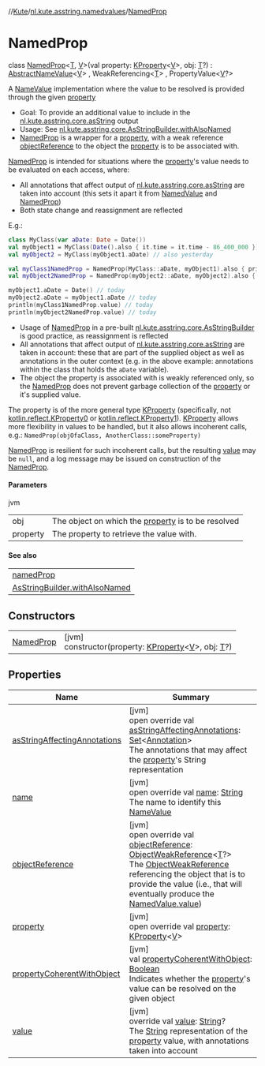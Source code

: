 //[Kute](../../../index.md)/[nl.kute.asstring.namedvalues](../index.md)/[NamedProp](index.md)

# NamedProp

class [NamedProp](index.md)&lt;[T](index.md), [V](index.md)&gt;(val property: [KProperty](https://kotlinlang.org/api/latest/jvm/stdlib/kotlin.reflect/-k-property/index.html)&lt;[V](index.md)&gt;, obj: [T](index.md)?) : [AbstractNameValue](../-abstract-name-value/index.md)&lt;[V](index.md)&gt; , WeakReferencing&lt;[T](index.md)&gt; , PropertyValue&lt;[V](index.md)?&gt; 

A [NameValue](../-name-value/index.md) implementation where the value to be resolved is provided through the given [property](property.md)

- 
   Goal: To provide an additional value to include in the [nl.kute.asstring.core.asString](../../nl.kute.asstring.core/as-string.md) output
- 
   Usage: See  [nl.kute.asstring.core.AsStringBuilder.withAlsoNamed](../../nl.kute.asstring.core/-as-string-builder/with-also-named.md)
- 
   [NamedProp](index.md) is a wrapper for a [property](property.md), with a weak reference [objectReference](object-reference.md) to the object the [property](property.md) is to be associated with.

[NamedProp](index.md) is intended for situations where the [property](property.md)'s value needs to be evaluated on each access, where:

- 
   All annotations that affect output of [nl.kute.asstring.core.asString](../../nl.kute.asstring.core/as-string.md) are taken into account (this sets it apart it from [NamedValue](../-named-value/index.md) and [NamedProp](index.md))
- 
   Both state change and reassignment are reflected

E.g.:

```kotlin
class MyClass(var aDate: Date = Date())
val myObject1 = MyClass(Date().also { it.time = it.time - 86_400_000 }) // yesterday
val myObject2 = MyClass(myObject1.aDate) // also yesterday

val myClass1NamedProp = NamedProp(MyClass::aDate, myObject1).also { println(it.value) /* yesterday */}
val myObject2NamedProp = NamedProp(myObject2::aDate, myObject2).also { println(it.value) /* yesterday */}

myObject1.aDate = Date() // today
myObject2.aDate = myObject1.aDate // today
println(myClass1NamedProp.value) // today
println(myObject2NamedProp.value) // today
```

- 
   Usage of [NamedProp](index.md) in a pre-built [nl.kute.asstring.core.AsStringBuilder](../../nl.kute.asstring.core/-as-string-builder/index.md) is good practice, as reassignment is reflected
- 
   All annotations that affect output of [nl.kute.asstring.core.asString](../../nl.kute.asstring.core/as-string.md) are taken in account: these that are part of the supplied object as well as annotations in the outer context (e.g. in the above example: annotations within the class that holds the `aDate` variable).
- 
   The object the property is associated with is weakly referenced only, so the [NamedProp](index.md) does not prevent garbage collection of the [property](property.md) or it's supplied value.

The property is of the more general type [KProperty](https://kotlinlang.org/api/latest/jvm/stdlib/kotlin.reflect/-k-property/index.html) (specifically, not [kotlin.reflect.KProperty0](https://kotlinlang.org/api/latest/jvm/stdlib/kotlin.reflect/-k-property0/index.html) or [kotlin.reflect.KProperty1](https://kotlinlang.org/api/latest/jvm/stdlib/kotlin.reflect/-k-property1/index.html)). [KProperty](https://kotlinlang.org/api/latest/jvm/stdlib/kotlin.reflect/-k-property/index.html) allows more flexibility in values to be handled, but it also allows incoherent calls, e.g.: `NamedProp(objOfaClass, AnotherClass::someProperty)`

[NamedProp](index.md) is resilient for such incoherent calls, but the resulting [value](value.md) may be `null`, and a log message may be issued on construction of the [NamedProp](index.md).

#### Parameters

jvm

| | |
|---|---|
| obj | The object on which the [property](property.md) is to be resolved |
| property | The property to retrieve the value with. |

#### See also

| |
|---|
| [namedProp](../named-prop.md) |
| [AsStringBuilder.withAlsoNamed](../../nl.kute.asstring.core/-as-string-builder/with-also-named.md) |

## Constructors

| | |
|---|---|
| [NamedProp](-named-prop.md) | [jvm]<br>constructor(property: [KProperty](https://kotlinlang.org/api/latest/jvm/stdlib/kotlin.reflect/-k-property/index.html)&lt;[V](index.md)&gt;, obj: [T](index.md)?) |

## Properties

| Name | Summary |
|---|---|
| [asStringAffectingAnnotations](as-string-affecting-annotations.md) | [jvm]<br>open override val [asStringAffectingAnnotations](as-string-affecting-annotations.md): [Set](https://kotlinlang.org/api/latest/jvm/stdlib/kotlin.collections/-set/index.html)&lt;[Annotation](https://kotlinlang.org/api/latest/jvm/stdlib/kotlin/-annotation/index.html)&gt;<br>The annotations that may affect the [property](property.md)'s String representation |
| [name](name.md) | [jvm]<br>open override val [name](name.md): [String](https://kotlinlang.org/api/latest/jvm/stdlib/kotlin/-string/index.html)<br>The name to identify this [NameValue](../-name-value/index.md) |
| [objectReference](object-reference.md) | [jvm]<br>open override val [objectReference](object-reference.md): [ObjectWeakReference](../../nl.kute.asstring.weakreference/-object-weak-reference/index.md)&lt;[T](index.md)?&gt;<br>The [ObjectWeakReference](../../nl.kute.asstring.weakreference/-object-weak-reference/index.md) referencing the object that is to provide the value (i.e., that will eventually produce the [NamedValue.value](../-named-value/value.md)) |
| [property](property.md) | [jvm]<br>open override val [property](property.md): [KProperty](https://kotlinlang.org/api/latest/jvm/stdlib/kotlin.reflect/-k-property/index.html)&lt;[V](index.md)&gt; |
| [propertyCoherentWithObject](property-coherent-with-object.md) | [jvm]<br>val [propertyCoherentWithObject](property-coherent-with-object.md): [Boolean](https://kotlinlang.org/api/latest/jvm/stdlib/kotlin/-boolean/index.html)<br>Indicates whether the [property](property.md)'s value can be resolved on the given object |
| [value](value.md) | [jvm]<br>override val [value](value.md): [String](https://kotlinlang.org/api/latest/jvm/stdlib/kotlin/-string/index.html)?<br>The [String](https://kotlinlang.org/api/latest/jvm/stdlib/kotlin/-string/index.html) representation of the [property](property.md) value, with annotations taken into account |
